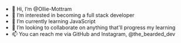 - 👋 Hi, I’m @Ollie-Mottram
- 👀 I’m interested in becoming a full stack developer
- 🌱 I’m currently learning JavaScript
- 💞️ I’m looking to collaborate on anything that'll progress my learning
- 📫 You can reach me via GitHub and Instagram, @the_bearded_dev
<!---
Ollie-Mottram/Ollie-Mottram is a ✨ special ✨ repository because its `README.md` (this file) appears on your GitHub profile.
You can click the Preview link to take a look at your changes.
--->

